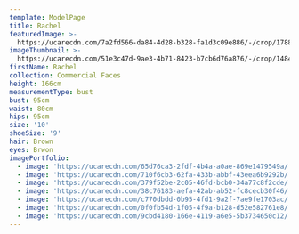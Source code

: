 ```yaml
---
template: ModelPage
title: Rachel
featuredImage: >-
  https://ucarecdn.com/7a2fd566-da84-4d28-b328-fa1d3c09e886/-/crop/1788x987/0,153/-/preview/
imageThumbnail: >-
  https://ucarecdn.com/51e3c47d-9ae3-4b71-8423-b7cb6d76a876/-/crop/1484x2105/198,88/-/preview/
firstName: Rachel
collection: Commercial Faces
height: 166cm
measurementType: bust
bust: 95cm
waist: 80cm
hips: 95cm
size: '10'
shoeSize: '9'
hair: Brown
eyes: Brwon
imagePortfolio:
  - image: 'https://ucarecdn.com/65d76ca3-2fdf-4b4a-a0ae-869e1479549a/'
  - image: 'https://ucarecdn.com/710f6cb3-62fa-433b-abbf-43eea6b9292b/'
  - image: 'https://ucarecdn.com/379f52be-2c05-46fd-bcb0-34a77c8f2cde/'
  - image: 'https://ucarecdn.com/38c76183-aefa-42ab-ab52-fc8cecb30f46/'
  - image: 'https://ucarecdn.com/c770dbdd-0b95-4fd1-9a2f-7ae9fe1703ac/'
  - image: 'https://ucarecdn.com/0f0fb54d-1f05-4f9a-b128-d52e582761e8/'
  - image: 'https://ucarecdn.com/9cbd4180-166e-4119-a6e5-5b3734650c12/'
---
```


